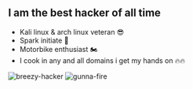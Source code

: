 ## I am the best hacker of all time
- Kali linux & arch linux veteran 😎
- Spark initiate 📀
- Motorbike enthusiast 🏍
- I cook in any and all domains i get my hands on 🔥🔥

![breezy-hacker](https://github.com/KevinFRRZR/KevinFRRZR/assets/96422768/31627b0e-11dd-4f90-bab4-30451dda1293)
![gunna-fire](https://github.com/KevinFRRZR/KevinFRRZR/assets/96422768/41fbb0f6-81f6-4a16-bf39-2aa2448c92ac)
